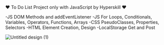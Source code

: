 ❤️ To Do List Project only with JavaScript by Hyperskill ❤️

-JS DOM Methods and addEventListener
-JS For Loops, Conditionals, Variables, Operators, Functions, Arrays
-CSS PseudoClasses, Properties, Selectors
-HTML Element Creation, Design
-LocalStorage Get and Post


![Untitled design (1)](https://github.com/iulianapintilie2022/to-do-listJS/assets/112865318/831643b2-8f28-4425-bbff-3f2e29f757b3)
